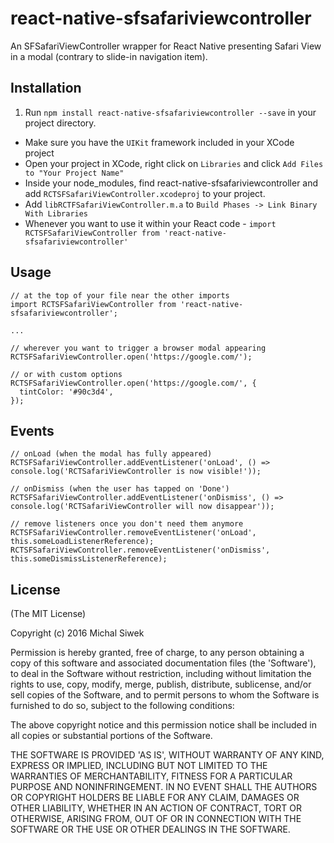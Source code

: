 react-native-sfsafariviewcontroller
=======================
An SFSafariViewController wrapper for React Native presenting Safari View in a modal (contrary to slide-in navigation item).

## Installation

1. Run `npm install react-native-sfsafariviewcontroller --save` in your project directory.
- Make sure you have the `UIKit` framework included in your XCode project
- Open your project in XCode, right click on `Libraries` and click `Add Files to "Your Project Name"`
- Inside your node_modules, find react-native-sfsafariviewcontroller and add `RCTSFSafariViewController.xcodeproj` to your project.
- Add `libRCTFSafariViewController.m.a` to `Build Phases -> Link Binary With Libraries`
- Whenever you want to use it within your React code - `import RCTSFSafariViewController from 'react-native-sfsafariviewcontroller'`

## Usage

```
// at the top of your file near the other imports
import RCTSFSafariViewController from 'react-native-sfsafariviewcontroller';

...

// wherever you want to trigger a browser modal appearing
RCTSFSafariViewController.open('https://google.com/');

// or with custom options
RCTSFSafariViewController.open('https://google.com/', {
  tintColor: '#90c3d4',
});
```

## Events

```
// onLoad (when the modal has fully appeared)
RCTSFSafariViewController.addEventListener('onLoad', () => console.log('RCTSafariViewController is now visible!'));

// onDismiss (when the user has tapped on 'Done')
RCTSFSafariViewController.addEventListener('onDismiss', () => console.log('RCTSafariViewController will now disappear'));

// remove listeners once you don't need them anymore
RCTSFSafariViewController.removeEventListener('onLoad',    this.someLoadListenerReference);
RCTSFSafariViewController.removeEventListener('onDismiss', this.someDismissListenerReference);
```

## License
(The MIT License)

Copyright (c) 2016 Michal Siwek

Permission is hereby granted, free of charge, to any person obtaining a copy of this software and associated documentation files (the 'Software'), to deal in the Software without restriction, including without limitation the rights to use, copy, modify, merge, publish, distribute, sublicense, and/or sell copies of the Software, and to permit persons to whom the Software is furnished to do so, subject to the following conditions:

The above copyright notice and this permission notice shall be included in all copies or substantial portions of the Software.

THE SOFTWARE IS PROVIDED 'AS IS', WITHOUT WARRANTY OF ANY KIND, EXPRESS OR IMPLIED, INCLUDING BUT NOT LIMITED TO THE WARRANTIES OF MERCHANTABILITY, FITNESS FOR A PARTICULAR PURPOSE AND NONINFRINGEMENT. IN NO EVENT SHALL THE AUTHORS OR COPYRIGHT HOLDERS BE LIABLE FOR ANY CLAIM, DAMAGES OR OTHER LIABILITY, WHETHER IN AN ACTION OF CONTRACT, TORT OR OTHERWISE, ARISING FROM, OUT OF OR IN CONNECTION WITH THE SOFTWARE OR THE USE OR OTHER DEALINGS IN THE SOFTWARE.
